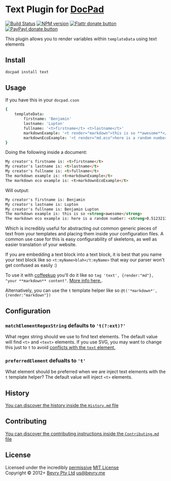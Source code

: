 # Text Plugin for [DocPad](http://docpad.org)

[![Build Status](https://secure.travis-ci.org/docpad/docpad-plugin-text.png?branch=master)](http://travis-ci.org/docpad/docpad-plugin-text "Check this project's build status on TravisCI")
[![NPM version](https://badge.fury.io/js/docpad-plugin-text.png)](https://npmjs.org/package/docpad-plugin-text "View this project on NPM")
[![Flattr donate button](https://raw.github.com/balupton/flattr-buttons/master/badge-89x18.gif)](http://flattr.com/thing/344188/balupton-on-Flattr "Donate monthly to this project using Flattr")
[![PayPayl donate button](https://www.paypalobjects.com/en_AU/i/btn/btn_donate_SM.gif)](https://www.paypal.com/au/cgi-bin/webscr?cmd=_flow&SESSION=IHj3DG3oy_N9A9ZDIUnPksOi59v0i-EWDTunfmDrmU38Tuohg_xQTx0xcjq&dispatch=5885d80a13c0db1f8e263663d3faee8d14f86393d55a810282b64afed84968ec "Donate once-off to this project using Paypal")

This plugin allows you to render variables within `templateData` using text elements


## Install

``` bash
docpad install text
```


## Usage

If you have this in your `docpad.cson`

``` coffeescript
{
	templateData:
		firstname: 'Benjamin'
		lastname: 'Lupton'
		fullname: '<t>firstname</t> <t>lastname</t>'
		markdownExample: '<t render="markdown">this is so **awesome**</t>'
		markdownEcoExample: '<t render="md.eco">here is a random number: **<%- Math.random() %>**</t>'
}
```

Doing the following inside a document:

``` html
My creator's firstname is: <t>firstname</t>
My creator's lastname is: <t>lastname</t>
My creator's fullname is: <t>fullname</t>
The markdown example is: <t>markdownExample</t>
The markdown eco example is: <t>markdownEcoExample</t>
```

Will output:

``` html
My creator's firstname is: Benjamin
My creator's lastname is: Lupton
My creator's fullname is: Benjamin Lupton
The markdown example is: this is so <strong>awesome</strong>
The markdown eco example is: here is a random number: <strong>0.5123213213123</strong>
```

Which is incredibly useful for abstracting out common generic pieces of text from your templates and placing them inside your configuration files. A common use case for this is easy configurability of skeletons, as well as easier translation of your website.

If you are embedding a text block into a text block, it is best that you name your text block like so `<t:myName>blah</t:myName>` that way our parser won't get confused as easily :)

To use it with [coffeekup](http://coffeekup.org/) you'll do it like so `tag 'text', {render:"md"}, "your **markdown** content"`. [More info here.](https://github.com/bevry/docpad/issues/194#issuecomment-11363441).

Alternatively, you can use the `t` template helper like so `@t('*markdown*', {render:"markdown"})`


## Configuration

### `matchElementRegexString` defaults to `'t(?:ext)?'`
What regex string should we use to find text elements. The default value will find `<t>` and `<text>` elements. If you use SVG, you may want to change this just to `t` to avoid [conflicts with the `text` element.](https://github.com/docpad/docpad-plugin-text/issues/4)

### `preferredElement` defualts to `'t'`
What element should be preferred when we are inject text elements with the `t` template helper? The default value will inject `<t>` elements.


## History
[You can discover the history inside the `History.md` file](https://github.com/bevry/docpad-plugin-text/blob/master/History.md#files)


## Contributing
[You can discover the contributing instructions inside the `Contributing.md` file](https://github.com/bevry/docpad-plugin-text/blob/master/Contributing.md#files)


## License
Licensed under the incredibly [permissive](http://en.wikipedia.org/wiki/Permissive_free_software_licence) [MIT License](http://creativecommons.org/licenses/MIT/)
<br/>Copyright &copy; 2012+ [Bevry Pty Ltd](http://bevry.me) <us@bevry.me>
